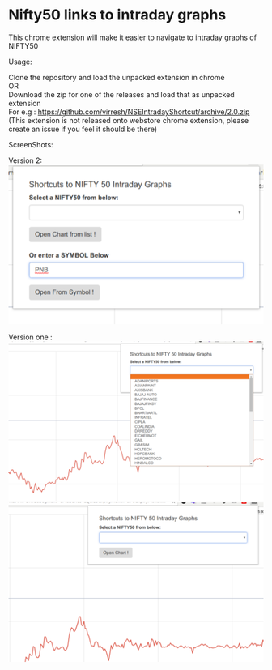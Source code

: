 # Nifty50 links to intraday graphs

This chrome extension will make it easier to navigate to intraday graphs of NIFTY50

Usage:

Clone the repository and load the unpacked extension in chrome  
OR  
Download the zip for one of the releases and load that as unpacked extension  
For e.g : https://github.com/virresh/NSEIntradayShortcut/archive/2.0.zip
(This extension is not released onto webstore chrome extension, please create an issue if you feel it should be there)


ScreenShots:

Version 2:  
![image three](meta/three.png)  

Version one :
![image one](meta/one.png)  
![image two](meta/two.png)  